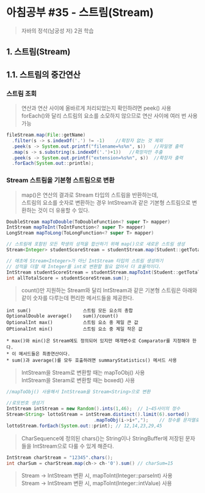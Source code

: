 # 아침공부 #35 - 스트림(Stream)
>자바의 정석(남궁성 저) 2권 학습  


## 1. 스트림(Stream)

## 1.1. 스트림의 중간연산

### 스트림 조회
>연산과 연산 사이에 올바르게 처리되었는지 확인하려면 peek() 사용  
>forEach()와 달리 스트림의 요소를 소모하지 않으므로 연산 사이에 여러 번 사용 가능

~~~java
fileStream.map(File::getName)
  .filter(s -> s.indexOf('.') != -1)    //확장자 없는 것 제외
  .peek(s -> System.out.printf("filename=%s%n", s))   //파일명 출력
  .map(s -> s.substring(s.indexOf('.')+1))   //확장자만 추출
  .peek(s -> System.out.printf("extension=%s%n", s))  //확장자 출력
  .forEach(System.out::println);
~~~

### Stream<T> 스트림을 기본형 스트림으로 변환
>map()은 연산의 결과로 Stream<t> 타입의 스트림을 반환하는데,  
>스트림의 요소를 숫자로 변환하는 경우 IntStream과 같은 기본형 스트림으로 변환하는 것이 더 유용할 수 있다.

~~~java
DoubleStream mapToDouble(ToDoubleFunction<? super T> mapper)  
IntStream mapToInt(ToIntFunction<? super T> mapper)
LongStream mapToLong(ToLongFunction<? super T> mapper)

// 스트림에 포함된 모든 학생의 성적을 합산하기 위해 map()으로 새로운 스트림 생성
Stream<Integer> studentScoreStream = studentStream.map(Student::getTotalScore);

// 애초에 Stream<Integer>가 아닌 IntStream 타입의 스트림 생성하기
// 성적을 더할 때 Integer를 int로 변환할 필요 없어서 더 효율적이다.
IntStream studentScoreStream = studentStream.mapToInt(Student::getTotalScore);
int allTotalScore = studentScoreStream.sum();
~~~

>count()만 지원하는 Stream<T>와 달리 IntStream과 같은 기본형 스트림은 아래와 같이 숫자를 다루는데 편리한 메서드들을 제공한다.

~~~
int sum()                   스트림 모든 요소의 총합
OptionalDouble average()    sum()/count()
OptionalInt max()           스트림 요소 중 제일 큰 값
OPtionalInt min()           스트림 요소 중 제일 작은 값

* max()와 min()은 Stream에도 정의되어 있지만 매개변수로 Comparator를 지정해야 한다.
* 이 메서드들은 최종연산이다.
* sum()과 average()를 모두 호출하려면 summaryStatistics() 메서드 사용
~~~

>IntStream을 Stream<T>로 변환할 때는 mapToObj() 사용  
>IntStream을 Steram<Integer>로 변환할 때는 boxed() 사용  

~~~java
//mapToObj() 사용해서 IntStream을 Stream<String>으로 변환

//로또번호 생성기
IntStream intStream = new Random().ints(1,46);  // 1~45사이의 정수
Stream<String> lottoStream = intStream.distinct().limit(6).sorted()
                                .mapToObj(i->i+",");    // 정수를 문자열로 변환
lottoStream.forEach(System.out::print); // 12,14,23,29,45
~~~

>CharSequence에 정의된 chars()는 String이나 StringBuffer에 저장된 문자들을 IntStream으로 다룰 수 있게 해준다.

~~~java
IntStream charStream = "12345".chars();
int charSum = charStream.map(ch-> ch-'0').sum() // charSum=15
~~~

>Stream<String> -> IntStream 변환 시, mapToInt(Integer::parseInt) 사용  
>Stream<Integer> -> IntStream 변환 시, mapToInt(Integer::intValue) 사용
